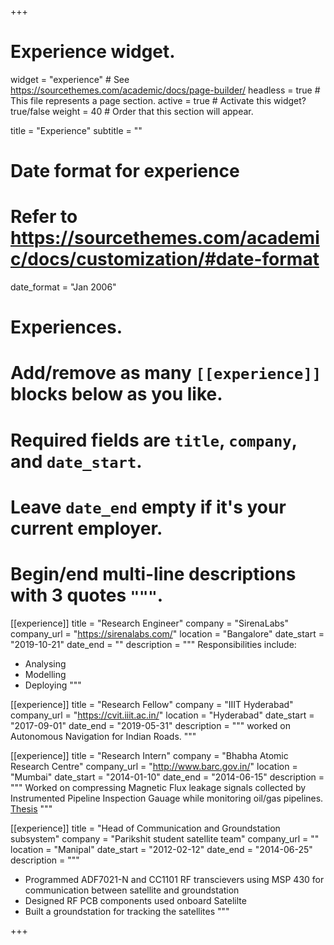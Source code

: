 +++
# Experience widget.
widget = "experience"  # See https://sourcethemes.com/academic/docs/page-builder/
headless = true  # This file represents a page section.
active = true  # Activate this widget? true/false
weight = 40  # Order that this section will appear.

title = "Experience"
subtitle = ""

# Date format for experience
#   Refer to https://sourcethemes.com/academic/docs/customization/#date-format
date_format = "Jan 2006"

# Experiences.
#   Add/remove as many `[[experience]]` blocks below as you like.
#   Required fields are `title`, `company`, and `date_start`.
#   Leave `date_end` empty if it's your current employer.
#   Begin/end multi-line descriptions with 3 quotes `"""`.





[[experience]]
  title = "Research Engineer"
  company = "SirenaLabs"
  company_url = "https://sirenalabs.com/"
  location = "Bangalore"
  date_start = "2019-10-21"
  date_end = ""
  description = """
  Responsibilities include:
  
  * Analysing
  * Modelling
  * Deploying
  """

[[experience]]
  title = "Research Fellow"
  company = "IIIT Hyderabad"
  company_url = "https://cvit.iiit.ac.in/"
  location = "Hyderabad"
  date_start = "2017-09-01"
  date_end = "2019-05-31"
  description = """
  worked on Autonomous Navigation for Indian Roads.
  """

  [[experience]]
  title = "Research Intern"
  company = "Bhabha Atomic Research Centre"
  company_url = "http://www.barc.gov.in/"
  location = "Mumbai"
  date_start = "2014-01-10"
  date_end = "2014-06-15"
  description = """
  Worked on compressing Magnetic Flux leakage signals collected by Instrumented Pipeline Inspection Gauage while monitoring oil/gas pipelines. </br>
  [Thesis](https://drive.google.com/file/d/0B3XT_WQy5fRtTWkxdW1hNEgyOGM/view?usp=sharing)
  """

  [[experience]]
  title = "Head of Communication and Groundstation subsystem"
  company = "Parikshit student satellite team"
  company_url = ""
  location = "Manipal"
  date_start = "2012-02-12"
  date_end = "2014-06-25"
  description = """
  * Programmed ADF7021-N and CC1101 RF transcievers using MSP 430 for communication between satellite and groundstation
  * Designed RF PCB components used onboard Satelilte
  * Built a groundstation for tracking the satellites
  """


+++
